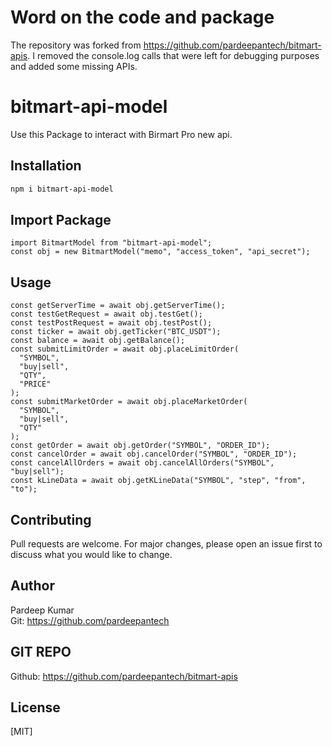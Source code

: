 # Word on the code and package

The repository was forked from https://github.com/pardeepantech/bitmart-apis.
I removed the console.log calls that were left for debugging purposes and added some missing APIs.

# bitmart-api-model

Use this Package to interact with Birmart Pro new api.

## Installation

```bash
npm i bitmart-api-model
```

## Import Package

```node
import BitmartModel from "bitmart-api-model";
const obj = new BitmartModel("memo", "access_token", "api_secret");
```

## Usage

```node
const getServerTime = await obj.getServerTime();
const testGetRequest = await obj.testGet();
const testPostRequest = await obj.testPost();
const ticker = await obj.getTicker("BTC_USDT");
const balance = await obj.getBalance();
const submitLimitOrder = await obj.placeLimitOrder(
  "SYMBOL",
  "buy|sell",
  "QTY",
  "PRICE"
);
const submitMarketOrder = await obj.placeMarketOrder(
  "SYMBOL",
  "buy|sell",
  "QTY"
);
const getOrder = await obj.getOrder("SYMBOL", "ORDER_ID");
const cancelOrder = await obj.cancelOrder("SYMBOL", "ORDER_ID");
const cancelAllOrders = await obj.cancelAllOrders("SYMBOL", "buy|sell");
const kLineData = await obj.getKLineData("SYMBOL", "step", "from", "to");
```

## Contributing

Pull requests are welcome. For major changes, please open an issue first to discuss what you would like to change.

## Author

Pardeep Kumar <br/>
Git: https://github.com/pardeepantech

## GIT REPO

Github: https://github.com/pardeepantech/bitmart-apis

## License

[MIT]
